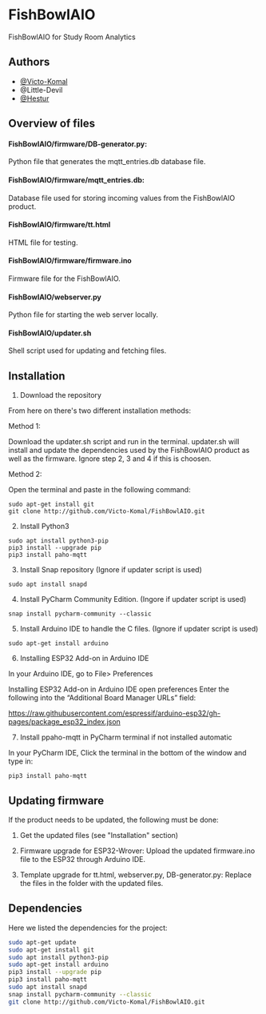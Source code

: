 
# FishBowlAIO



FishBowlAIO for Study Room Analytics


## Authors


- [@Victo-Komal](https://www.github.com/Victo-Komal)
- @Little-Devil
- [@Hestur](https://github.com/Hestur)
## Overview of files

#### FishBowlAIO/firmware/DB-generator.py:
Python file that generates the mqtt_entries.db database file.

#### FishBowlAIO/firmware/mqtt_entries.db:
Database file used for storing incoming values from the FishBowlAIO product.

#### FishBowlAIO/firmware/tt.html
HTML file for testing.

#### FishBowlAIO/firmware/firmware.ino
Firmware file for the FishBowlAIO.

#### FishBowlAIO/webserver.py
Python file for starting the web server locally.

#### FishBowlAIO/updater.sh
Shell script used for updating and fetching files.

## Installation

1. Download the repository

From here on there's two different installation methods:


Method 1:

Download the updater.sh script and run in the terminal. updater.sh will install and update the dependencies used by the FishBowlAIO product as well as the firmware.
Ignore step 2, 3 and 4 if this is choosen.

Method 2:

Open the terminal and paste in the following command:
```
sudo apt-get install git
git clone http://github.com/Victo-Komal/FishBowlAIO.git
```

2. Install Python3 
```
sudo apt install python3-pip
pip3 install --upgrade pip
pip3 install paho-mqtt
```
3. Install Snap repository (Ignore if updater script is used)
```
sudo apt install snapd
```
4. Install PyCharm Community Edition. (Ingore if updater script is used)
```
snap install pycharm-community --classic
```
5. Install Arduino IDE to handle the C files. (Ignore if updater script is used)
```
sudo apt-get install arduino
```

6. Installing ESP32 Add-on in Arduino IDE

In your Arduino IDE, go to File> Preferences


Installing ESP32 Add-on in Arduino IDE open preferences
Enter the following into the “Additional Board Manager URLs” field:

https://raw.githubusercontent.com/espressif/arduino-esp32/gh-pages/package_esp32_index.json

7. Install ppaho-mqtt in PyCharm terminal if not installed automatic

In your PyCharm IDE, Click the terminal in the bottom of the window and type in:
```
pip3 install paho-mqtt
```
## Updating firmware

If the product needs to be updated, the following must be done:

1. Get the updated files (see "Installation" section)

2. Firmware upgrade for ESP32-Wrover:
Upload the updated firmware.ino file to the ESP32 through Arduino IDE.

3. Template upgrade for tt.html, webserver.py, DB-generator.py:
Replace the files in the folder with the updated files.
## Dependencies

Here we listed the dependencies for the project:

```bash
sudo apt-get update
sudo apt-get install git
sudo apt install python3-pip
sudo apt-get install arduino
pip3 install --upgrade pip
pip3 install paho-mqtt
sudo apt install snapd
snap install pycharm-community --classic
git clone http://github.com/Victo-Komal/FishBowlAIO.git
```
    
